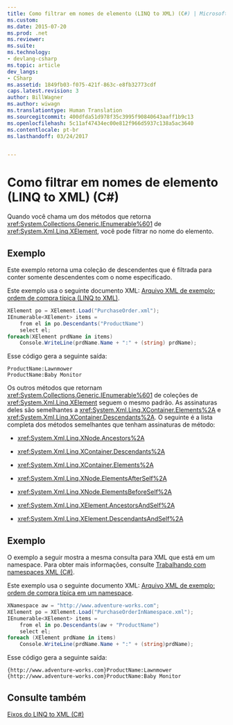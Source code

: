 ```yaml
---
title: Como filtrar em nomes de elemento (LINQ to XML) (C#) | Microsoft Docs
ms.custom: 
ms.date: 2015-07-20
ms.prod: .net
ms.reviewer: 
ms.suite: 
ms.technology:
- devlang-csharp
ms.topic: article
dev_langs:
- CSharp
ms.assetid: 1849fb03-f075-421f-863c-e8fb32773cdf
caps.latest.revision: 3
author: BillWagner
ms.author: wiwagn
ms.translationtype: Human Translation
ms.sourcegitcommit: 400dfda51d978f35c3995f90840643aaff1b9c13
ms.openlocfilehash: 5c11af47434ec00e812f966d5937c138a5ac3640
ms.contentlocale: pt-br
ms.lasthandoff: 03/24/2017


---
```

# <a name="how-to-filter-on-element-names-linq-to-xml-c"></a>Como filtrar em nomes de elemento (LINQ to XML) (C#)
Quando você chama um dos métodos que retorna <xref:System.Collections.Generic.IEnumerable%601> de <xref:System.Xml.Linq.XElement>, você pode filtrar no nome do elemento.  
  
## <a name="example"></a>Exemplo  
 Este exemplo retorna uma coleção de descendentes que é filtrada para conter somente descendentes com o nome especificado.  
  
 Este exemplo usa o seguinte documento XML: [Arquivo XML de exemplo: ordem de compra típica (LINQ to XML)](../../../../csharp/programming-guide/concepts/linq/sample-xml-file-typical-purchase-order-linq-to-xml-1.md).  
  
```csharp  
XElement po = XElement.Load("PurchaseOrder.xml");  
IEnumerable<XElement> items =  
    from el in po.Descendants("ProductName")  
    select el;  
foreach(XElement prdName in items)  
    Console.WriteLine(prdName.Name + ":" + (string) prdName);  
```  
  
 Esse código gera a seguinte saída:  
  
```  
ProductName:Lawnmower  
ProductName:Baby Monitor  
```  
  
 Os outros métodos que retornam <xref:System.Collections.Generic.IEnumerable%601> de coleções de <xref:System.Xml.Linq.XElement> seguem o mesmo padrão. As assinaturas deles são semelhantes a <xref:System.Xml.Linq.XContainer.Elements%2A> e <xref:System.Xml.Linq.XContainer.Descendants%2A>. O seguinte é a lista completa dos métodos semelhantes que tenham assinaturas de método:  
  
-   <xref:System.Xml.Linq.XNode.Ancestors%2A>  
  
-   <xref:System.Xml.Linq.XContainer.Descendants%2A>  
  
-   <xref:System.Xml.Linq.XContainer.Elements%2A>  
  
-   <xref:System.Xml.Linq.XNode.ElementsAfterSelf%2A>  
  
-   <xref:System.Xml.Linq.XNode.ElementsBeforeSelf%2A>  
  
-   <xref:System.Xml.Linq.XElement.AncestorsAndSelf%2A>  
  
-   <xref:System.Xml.Linq.XElement.DescendantsAndSelf%2A>  
  
## <a name="example"></a>Exemplo  
 O exemplo a seguir mostra a mesma consulta para XML que está em um namespace. Para obter mais informações, consulte [Trabalhando com namespaces XML (C#)](../../../../csharp/programming-guide/concepts/linq/working-with-xml-namespaces.md).  
  
 Este exemplo usa o seguinte documento XML: [Arquivo XML de exemplo: ordem de compra típica em um namespace](../../../../csharp/programming-guide/concepts/linq/sample-xml-file-typical-purchase-order-in-a-namespace.md).  
  
```csharp  
XNamespace aw = "http://www.adventure-works.com";  
XElement po = XElement.Load("PurchaseOrderInNamespace.xml");  
IEnumerable<XElement> items =  
    from el in po.Descendants(aw + "ProductName")  
    select el;  
foreach (XElement prdName in items)  
    Console.WriteLine(prdName.Name + ":" + (string)prdName);  
```  
  
 Esse código gera a seguinte saída:  
  
```  
{http://www.adventure-works.com}ProductName:Lawnmower  
{http://www.adventure-works.com}ProductName:Baby Monitor  
```  
  
## <a name="see-also"></a>Consulte também  
 [Eixos do LINQ to XML (C#)](../../../../csharp/programming-guide/concepts/linq/linq-to-xml-axes.md)
